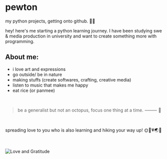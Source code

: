 # pewton
my python projects, getting onto github. 🌿🌸

hey! here's me starting a python learning journey. I have been studying swe & media production in university and want to create something more with programming.

## About me:
- i love art and expressions
- go outside/ be in nature
- making stuffs (create softwares, crafting, creative media)
- listen to music that makes me happy
- eat rice (or panmee)

<br> 

> be a generalist but not an octopus, focus one thing at a time. ⸻ 🐙

<br> 

spreading love to you who is also learning and hiking your way up! 🌞🥗💗🌏🌵

<br>

![Love and Gratitude](https://i.giphy.com/media/v1.Y2lkPTc5MGI3NjExdXM1Y3p1YncwcTc4ZzducTNsMmtjdzd3YTcybHVqODMwaXhkMGlteiZlcD12MV9pbnRlcm5hbF9naWZfYnlfaWQmY3Q9Zw/Sp7IpE95BqzOU/giphy.gif)


